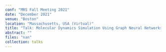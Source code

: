 ```yaml
---
conf: "MRS Fall Meeting 2021"
date: "December 2021"
venue: "Boston"
location: "Massachusetts, USA (Virtual)"
title: "Talk: Molecular Dynamics Simulation Using Graph Neural Networks"
abstract: ""
files: "nan"
collection: talks
---
```


<!--  -->

